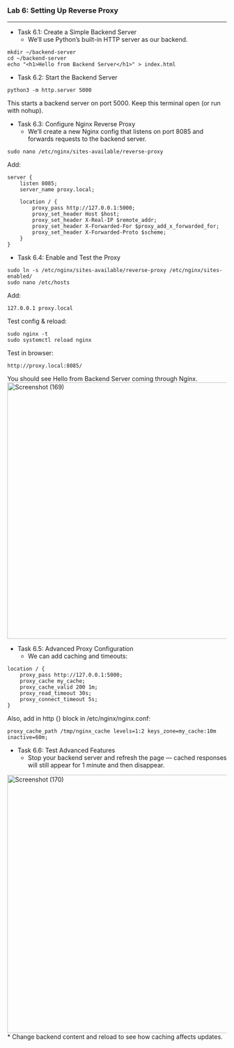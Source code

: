 ### Lab 6: Setting Up Reverse Proxy
---
-    Task 6.1: Create a Simple Backend Server
        *    We’ll use Python’s built-in HTTP server as our backend.
```
mkdir ~/backend-server
cd ~/backend-server
echo "<h1>Hello from Backend Server</h1>" > index.html
```
-    Task 6.2: Start the Backend Server
```
python3 -m http.server 5000
```
This starts a backend server on port 5000. Keep this terminal open (or run with nohup).

-    Task 6.3: Configure Nginx Reverse Proxy
        *    We’ll create a new Nginx config that listens on port 8085 and forwards requests to the backend server.
```
sudo nano /etc/nginx/sites-available/reverse-proxy
```
Add:
```
server {
    listen 8085;
    server_name proxy.local;

    location / {
        proxy_pass http://127.0.0.1:5000;
        proxy_set_header Host $host;
        proxy_set_header X-Real-IP $remote_addr;
        proxy_set_header X-Forwarded-For $proxy_add_x_forwarded_for;
        proxy_set_header X-Forwarded-Proto $scheme;
    }
}
```
-    Task 6.4: Enable and Test the Proxy
```
sudo ln -s /etc/nginx/sites-available/reverse-proxy /etc/nginx/sites-enabled/
sudo nano /etc/hosts
```
Add:
```
127.0.0.1 proxy.local
```
Test config & reload:
```
sudo nginx -t
sudo systemctl reload nginx
```
Test in browser:
```
http://proxy.local:8085/
```
You should see Hello from Backend Server coming through Nginx.
<img width="1059" height="588" alt="Screenshot (169)" src="https://github.com/user-attachments/assets/62ac07ee-f23e-4ce7-b9a0-a44e9ec28364" />


-    Task 6.5: Advanced Proxy Configuration
        *    We can add caching and timeouts:
```
location / {
    proxy_pass http://127.0.0.1:5000;
    proxy_cache my_cache;
    proxy_cache_valid 200 1m;
    proxy_read_timeout 30s;
    proxy_connect_timeout 5s;
}
```
Also, add in http {} block in /etc/nginx/nginx.conf:
```
proxy_cache_path /tmp/nginx_cache levels=1:2 keys_zone=my_cache:10m inactive=60m;
```
-    Task 6.6: Test Advanced Features
        *    Stop your backend server and refresh the page — cached responses will still appear for 1 minute and then disappear.
<img width="1063" height="592" alt="Screenshot (170)" src="https://github.com/user-attachments/assets/53230eb5-d2d5-408e-9a14-0aa258146710" />
        *    Change backend content and reload to see how caching affects updates.
